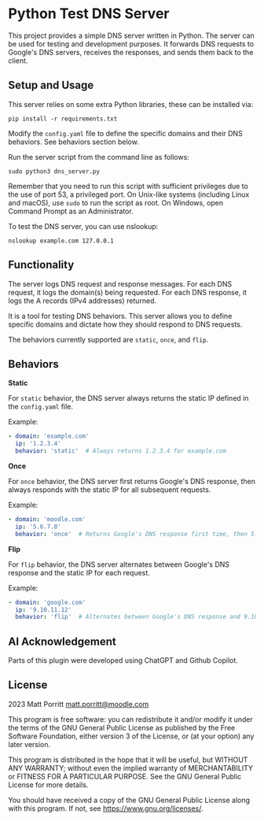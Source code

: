 # Python Test DNS Server

This project provides a simple DNS server written in Python. The server can be used for testing and development purposes. It forwards DNS requests to Google's DNS servers, receives the responses, and sends them back to the client.

## Setup and Usage ##

This server relies on some extra Python libraries, these can be installed via:

```commandline
pip install -r requirements.txt
```

Modify the `config.yaml` file to define the specific domains and their DNS behaviors. See behaviors section below.

Run the server script from the command line as follows:

```commandline
sudo python3 dns_server.py
```

Remember that you need to run this script with sufficient privileges due to the use of port 53, a privileged port. On Unix-like systems (including Linux and macOS), use `sudo` to run the script as root. On Windows, open Command Prompt as an Administrator.

To test the DNS server, you can use nslookup:

```commandline
nslookup example.com 127.0.0.1
```

## Functionality ##

The server logs DNS request and response messages. For each DNS request, it logs the domain(s) being requested. For each DNS response, it logs the A records (IPv4 addresses) returned.

It is a tool for testing DNS behaviors. This server allows you to define specific domains and dictate how they should respond to DNS requests. 

The behaviors currently supported are `static`, `once`, and `flip`. 

## Behaviors

**Static**

For `static` behavior, the DNS server always returns the static IP defined in the `config.yaml` file. 

Example:

```yaml
- domain: 'example.com'
  ip: '1.2.3.4'
  behavior: 'static'  # Always returns 1.2.3.4 for example.com
```

**Once**

For `once` behavior, the DNS server first returns Google's DNS response, then always responds with the static IP for all subsequent requests.

Example:

```yaml
- domain: 'moodle.com'
  ip: '5.6.7.8'
  behavior: 'once'  # Returns Google's DNS response first time, then 5.6.7.8 afterwards

```

**Flip**

For `flip` behavior, the DNS server alternates between Google's DNS response and the static IP for each request.

Example:

```yaml
- domain: 'google.com'
  ip: '9.10.11.12'
  behavior: 'flip'  # Alternates between Google's DNS response and 9.10.11.12 for each request
```

## AI Acknowledgement ##
Parts of this plugin were developed using ChatGPT and Github Copilot.

## License ##

2023 Matt Porritt <matt.porritt@moodle.com>

This program is free software: you can redistribute it and/or modify it under
the terms of the GNU General Public License as published by the Free Software
Foundation, either version 3 of the License, or (at your option) any later
version.

This program is distributed in the hope that it will be useful, but WITHOUT ANY
WARRANTY; without even the implied warranty of MERCHANTABILITY or FITNESS FOR A
PARTICULAR PURPOSE.  See the GNU General Public License for more details.

You should have received a copy of the GNU General Public License along with
this program.  If not, see <https://www.gnu.org/licenses/>.

